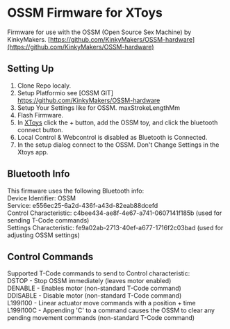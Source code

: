 # OSSM Firmware for XToys
Firmware for use with the OSSM (Open Source Sex Machine) by KinkyMakers.
[https://github.com/KinkyMakers/OSSM-hardware](https://github.com/KinkyMakers/OSSM-hardware)

## Setting Up
1. Clone Repo localy. 
2. Setup Platformio see [OSSM GIT] https://github.com/KinkyMakers/OSSM-hardware 
3. Setup Your Settings like for OSSM. maxStrokeLengthMm 
3. Flash Firmware. 
4. In [XToys](https://xtoys.app) click the + button, add the OSSM toy, and click the bluetooth connect button.
5. Local Control & Webcontrol is disabled as Bluetooth is Connected.
6. In the setup dialog connect to the OSSM. Don't Change Settings in the Xtoys app. 

## Bluetooth Info
This firmware uses the following Bluetooth info:  
Device Identifier: OSSM  
Service: e556ec25-6a2d-436f-a43d-82eab88dcefd  
Control Characteristic: c4bee434-ae8f-4e67-a741-0607141f185b (used for sending T-Code commands)  
Settings Characteristic: fe9a02ab-2713-40ef-a677-1716f2c03bad (used for adjusting OSSM settings)  

## Control Commands
Supported T-Code commands to send to Control characteristic:  
DSTOP - Stop OSSM immediately (leaves motor enabled)  
DENABLE - Enables motor (non-standard T-Code command)  
DDISABLE - Disable motor (non-standard T-Code command)  
L199I100 - Linear actuator move commands with a position + time  
L199I100C - Appending 'C' to a command causes the OSSM to clear any pending movement commands (non-standard T-Code command)
